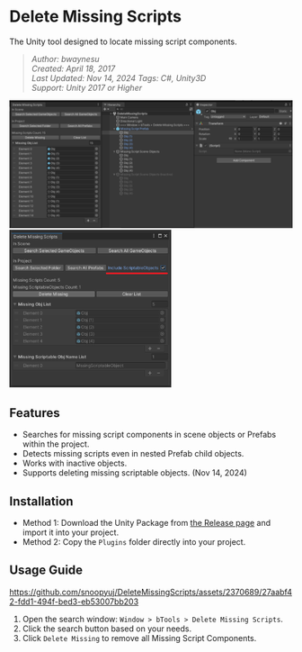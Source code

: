 # Delete Missing Scripts

The Unity tool designed to locate missing script components.

> _Author: bwaynesu_  
> _Created: April 18, 2017_  
> _Last Updated: Nov 14, 2024_
> _Tags: C#, Unity3D_  
> _Support: Unity 2017 or Higher_

![Preview](./Preview/Preview.png)
<img height="280" alt="Preview02" src="./Preview/Preview02.png"/>

## Features

- Searches for missing script components in scene objects or Prefabs within the project.
- Detects missing scripts even in nested Prefab child objects.
- Works with inactive objects.
- Supports deleting missing scriptable objects. (Nov 14, 2024)

## Installation

- Method 1: Download the Unity Package from [the Release page](https://github.com/snoopyuj/DeleteMissingScripts/releases) and import it into your project.
- Method 2: Copy the `Plugins` folder directly into your project.

## Usage Guide

https://github.com/snoopyuj/DeleteMissingScripts/assets/2370689/27aabf42-fdd1-494f-bed3-eb53007bb203

1. Open the search window: `Window > bTools > Delete Missing Scripts`.
2. Click the search button based on your needs.
3. Click `Delete Missing` to remove all Missing Script Components.
